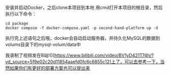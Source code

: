 安装并启动Docker，之后clone本项目到本地
用cmd打开本项目的根目录，然后执行以下命令：
```shell
cd package
docker compose -f docker-compose.yaml -p second-hand-platform up -d
```
执行完上述语句之后哦，docker会自动启动服务器，并持久化MySQL的数据到volums目录下的mysql-volum/data中

我录制了视频发在B站!()[https://www.bilibili.com/video/BV1yD421T74h/?vd_source=5f9e02c20d11854aaefd0fc6c6855c12]上了，可以去参考一下，当然如果你们有更好的部署方案也可以提出来
